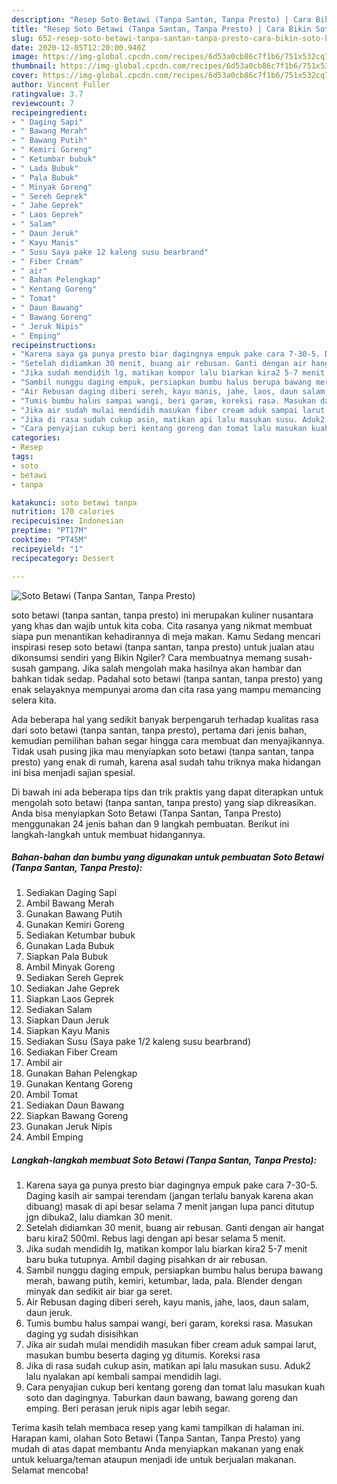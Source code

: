 ```yaml
---
description: "Resep Soto Betawi (Tanpa Santan, Tanpa Presto) | Cara Bikin Soto Betawi (Tanpa Santan, Tanpa Presto) Yang Enak Dan Lezat"
title: "Resep Soto Betawi (Tanpa Santan, Tanpa Presto) | Cara Bikin Soto Betawi (Tanpa Santan, Tanpa Presto) Yang Enak Dan Lezat"
slug: 652-resep-soto-betawi-tanpa-santan-tanpa-presto-cara-bikin-soto-betawi-tanpa-santan-tanpa-presto-yang-enak-dan-lezat
date: 2020-12-05T12:20:00.940Z
image: https://img-global.cpcdn.com/recipes/6d53a0cb86c7f1b6/751x532cq70/soto-betawi-tanpa-santan-tanpa-presto-foto-resep-utama.jpg
thumbnail: https://img-global.cpcdn.com/recipes/6d53a0cb86c7f1b6/751x532cq70/soto-betawi-tanpa-santan-tanpa-presto-foto-resep-utama.jpg
cover: https://img-global.cpcdn.com/recipes/6d53a0cb86c7f1b6/751x532cq70/soto-betawi-tanpa-santan-tanpa-presto-foto-resep-utama.jpg
author: Vincent Fuller
ratingvalue: 3.7
reviewcount: 7
recipeingredient:
- " Daging Sapi"
- " Bawang Merah"
- " Bawang Putih"
- " Kemiri Goreng"
- " Ketumbar bubuk"
- " Lada Bubuk"
- " Pala Bubuk"
- " Minyak Goreng"
- " Sereh Geprek"
- " Jahe Geprek"
- " Laos Geprek"
- " Salam"
- " Daun Jeruk"
- " Kayu Manis"
- " Susu Saya pake 12 kaleng susu bearbrand"
- " Fiber Cream"
- " air"
- " Bahan Pelengkap"
- " Kentang Goreng"
- " Tomat"
- " Daun Bawang"
- " Bawang Goreng"
- " Jeruk Nipis"
- " Emping"
recipeinstructions:
- "Karena saya ga punya presto biar dagingnya empuk pake cara 7-30-5. Daging kasih air sampai terendam (jangan terlalu banyak karena akan dibuang) masak di api besar selama 7 menit jangan lupa panci ditutup jgn dibuka2, lalu diamkan 30 menit."
- "Setelah didiamkan 30 menit, buang air rebusan. Ganti dengan air hangat baru kira2 500ml. Rebus lagi dengan api besar selama 5 menit."
- "Jika sudah mendidih lg, matikan kompor lalu biarkan kira2 5-7 menit baru buka tutupnya. Ambil daging pisahkan dr air rebusan."
- "Sambil nunggu daging empuk, persiapkan bumbu halus berupa bawang merah, bawang putih, kemiri, ketumbar, lada, pala. Blender dengan minyak dan sedikit air biar ga seret."
- "Air Rebusan daging diberi sereh, kayu manis, jahe, laos, daun salam, daun jeruk."
- "Tumis bumbu halus sampai wangi, beri garam, koreksi rasa. Masukan daging yg sudah disisihkan"
- "Jika air sudah mulai mendidih masukan fiber cream aduk sampai larut, masukan bumbu beserta daging yg ditumis. Koreksi rasa"
- "Jika di rasa sudah cukup asin, matikan api lalu masukan susu. Aduk2 lalu nyalakan api kembali sampai mendidih lagi."
- "Cara penyajian cukup beri kentang goreng dan tomat lalu masukan kuah soto dan dagingnya. Taburkan daun bawang, bawang goreng dan emping. Beri perasan jeruk nipis agar lebih segar."
categories:
- Resep
tags:
- soto
- betawi
- tanpa

katakunci: soto betawi tanpa 
nutrition: 170 calories
recipecuisine: Indonesian
preptime: "PT17M"
cooktime: "PT45M"
recipeyield: "1"
recipecategory: Dessert

---
```



![Soto Betawi (Tanpa Santan, Tanpa Presto)](https://img-global.cpcdn.com/recipes/6d53a0cb86c7f1b6/751x532cq70/soto-betawi-tanpa-santan-tanpa-presto-foto-resep-utama.jpg)


soto betawi (tanpa santan, tanpa presto) ini merupakan kuliner nusantara yang khas dan wajib untuk kita coba. Cita rasanya yang nikmat membuat siapa pun menantikan kehadirannya di meja makan.
Kamu Sedang mencari inspirasi resep soto betawi (tanpa santan, tanpa presto) untuk jualan atau dikonsumsi sendiri yang Bikin Ngiler? Cara membuatnya memang susah-susah gampang. Jika salah mengolah maka hasilnya akan hambar dan bahkan tidak sedap. Padahal soto betawi (tanpa santan, tanpa presto) yang enak selayaknya mempunyai aroma dan cita rasa yang mampu memancing selera kita.



Ada beberapa hal yang sedikit banyak berpengaruh terhadap kualitas rasa dari soto betawi (tanpa santan, tanpa presto), pertama dari jenis bahan, kemudian pemilihan bahan segar hingga cara membuat dan menyajikannya. Tidak usah pusing jika mau menyiapkan soto betawi (tanpa santan, tanpa presto) yang enak di rumah, karena asal sudah tahu triknya maka hidangan ini bisa menjadi sajian spesial.


Di bawah ini ada beberapa tips dan trik praktis yang dapat diterapkan untuk mengolah soto betawi (tanpa santan, tanpa presto) yang siap dikreasikan. Anda bisa menyiapkan Soto Betawi (Tanpa Santan, Tanpa Presto) menggunakan 24 jenis bahan dan 9 langkah pembuatan. Berikut ini langkah-langkah untuk membuat hidangannya.

<!--inarticleads1-->

##### Bahan-bahan dan bumbu yang digunakan untuk pembuatan Soto Betawi (Tanpa Santan, Tanpa Presto):

1. Sediakan  Daging Sapi
1. Ambil  Bawang Merah
1. Gunakan  Bawang Putih
1. Gunakan  Kemiri Goreng
1. Sediakan  Ketumbar bubuk
1. Gunakan  Lada Bubuk
1. Siapkan  Pala Bubuk
1. Ambil  Minyak Goreng
1. Sediakan  Sereh Geprek
1. Sediakan  Jahe Geprek
1. Siapkan  Laos Geprek
1. Sediakan  Salam
1. Siapkan  Daun Jeruk
1. Siapkan  Kayu Manis
1. Sediakan  Susu (Saya pake 1/2 kaleng susu bearbrand)
1. Sediakan  Fiber Cream
1. Ambil  air
1. Gunakan  Bahan Pelengkap
1. Gunakan  Kentang Goreng
1. Ambil  Tomat
1. Sediakan  Daun Bawang
1. Siapkan  Bawang Goreng
1. Gunakan  Jeruk Nipis
1. Ambil  Emping




<!--inarticleads2-->

##### Langkah-langkah membuat Soto Betawi (Tanpa Santan, Tanpa Presto):

1. Karena saya ga punya presto biar dagingnya empuk pake cara 7-30-5. Daging kasih air sampai terendam (jangan terlalu banyak karena akan dibuang) masak di api besar selama 7 menit jangan lupa panci ditutup jgn dibuka2, lalu diamkan 30 menit.
1. Setelah didiamkan 30 menit, buang air rebusan. Ganti dengan air hangat baru kira2 500ml. Rebus lagi dengan api besar selama 5 menit.
1. Jika sudah mendidih lg, matikan kompor lalu biarkan kira2 5-7 menit baru buka tutupnya. Ambil daging pisahkan dr air rebusan.
1. Sambil nunggu daging empuk, persiapkan bumbu halus berupa bawang merah, bawang putih, kemiri, ketumbar, lada, pala. Blender dengan minyak dan sedikit air biar ga seret.
1. Air Rebusan daging diberi sereh, kayu manis, jahe, laos, daun salam, daun jeruk.
1. Tumis bumbu halus sampai wangi, beri garam, koreksi rasa. Masukan daging yg sudah disisihkan
1. Jika air sudah mulai mendidih masukan fiber cream aduk sampai larut, masukan bumbu beserta daging yg ditumis. Koreksi rasa
1. Jika di rasa sudah cukup asin, matikan api lalu masukan susu. Aduk2 lalu nyalakan api kembali sampai mendidih lagi.
1. Cara penyajian cukup beri kentang goreng dan tomat lalu masukan kuah soto dan dagingnya. Taburkan daun bawang, bawang goreng dan emping. Beri perasan jeruk nipis agar lebih segar.




Terima kasih telah membaca resep yang kami tampilkan di halaman ini. Harapan kami, olahan Soto Betawi (Tanpa Santan, Tanpa Presto) yang mudah di atas dapat membantu Anda menyiapkan makanan yang enak untuk keluarga/teman ataupun menjadi ide untuk berjualan makanan. Selamat mencoba!
